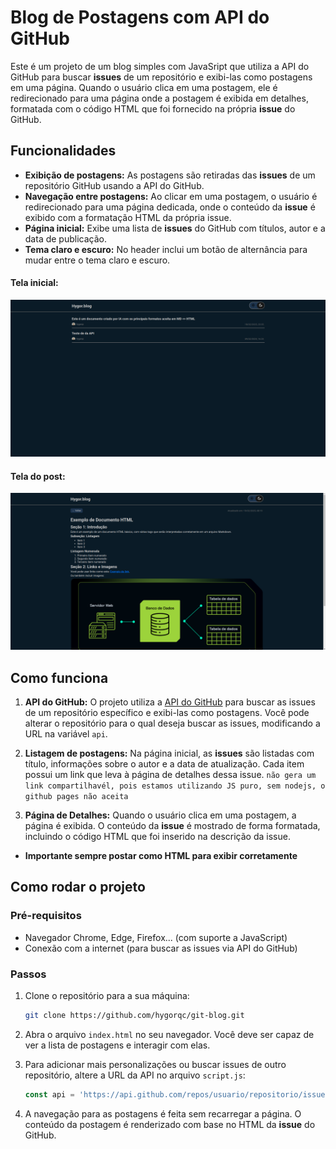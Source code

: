 # Blog de Postagens com API do GitHub

Este é um projeto de um blog simples com JavaSript que utiliza a API do GitHub para buscar **issues** de um repositório e exibi-las como postagens em uma página. Quando o usuário clica em uma postagem, ele é redirecionado para uma página onde a postagem é exibida em detalhes, formatada com o código HTML que foi fornecido na própria **issue** do GitHub.

## Funcionalidades

- **Exibição de postagens:** As postagens são retiradas das **issues** de um repositório GitHub usando a API do GitHub.
- **Navegação entre postagens:** Ao clicar em uma postagem, o usuário é redirecionado para uma página dedicada, onde o conteúdo da **issue** é exibido com a formatação HTML da própria issue.
- **Página inicial:** Exibe uma lista de **issues** do GitHub com títulos, autor e a data de publicação.
- **Tema claro e escuro:** No header inclui um botão de alternância para mudar entre o tema claro e escuro.
#### Tela inicial:
<img src="./assets/prints/tela inicial.png">

#### Tela do post:
<img src="./assets/prints/post.png">

## Como funciona

1. **API do GitHub:** O projeto utiliza a [API do GitHub](https://developer.github.com/v3/issues/#list-issues) para buscar as issues de um repositório específico e exibi-las como postagens. Você pode alterar o repositório para o qual deseja buscar as issues, modificando a URL na variável `api`.
   
2. **Listagem de postagens:** Na página inicial, as **issues** são listadas com título, informações sobre o autor e a data de atualização. Cada item possui um link que leva à página de detalhes dessa issue. ``não gera um link compartilhavél, pois estamos utilizando JS puro, sem nodejs, o github pages não aceita``

3. **Página de Detalhes:** Quando o usuário clica em uma postagem, a página é exibida. O conteúdo da **issue** é mostrado de forma formatada, incluindo o código HTML que foi inserido na descrição da issue.
* **Importante sempre postar como HTML para exibir corretamente**

## Como rodar o projeto

### Pré-requisitos

- Navegador Chrome, Edge, Firefox... (com suporte a JavaScript)
- Conexão com a internet (para buscar as issues via API do GitHub)

### Passos

1. Clone o repositório para a sua máquina:
    ```bash
    git clone https://github.com/hygorqc/git-blog.git
    ```

2. Abra o arquivo `index.html` no seu navegador. Você deve ser capaz de ver a lista de postagens e interagir com elas.

3. Para adicionar mais personalizações ou buscar issues de outro repositório, altere a URL da API no arquivo `script.js`:
    ```javascript
    const api = 'https://api.github.com/repos/usuario/repositorio/issues';
    ```

4. A navegação para as postagens é feita sem recarregar a página. O conteúdo da postagem é renderizado com base no HTML da **issue** do GitHub.
